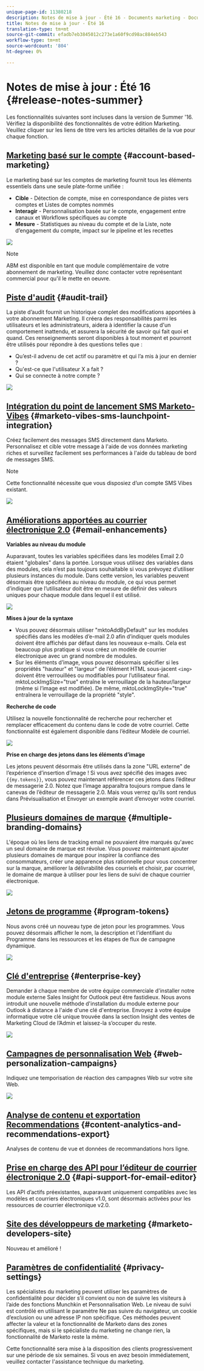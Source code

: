 ```yaml
---
unique-page-id: 11380218
description: Notes de mise à jour - Été 16 - Documents marketing - Documentation du produit
title: Notes de mise à jour - Été 16
translation-type: tm+mt
source-git-commit: efadb7eb3845012c273e1a60f9cd98ac884eb543
workflow-type: tm+mt
source-wordcount: '804'
ht-degree: 0%

---
```



# Notes de mise à jour : Été 16 {#release-notes-summer}

Les fonctionnalités suivantes sont incluses dans la version de Summer &#39;16. Vérifiez la disponibilité des fonctionnalités de votre édition Marketing. Veuillez cliquer sur les liens de titre vers les articles détaillés de la vue pour chaque fonction.

## [Marketing basé sur le compte](http://docs.marketo.com/display/docs/account+based+marketing) {#account-based-marketing}

Le marketing basé sur les comptes de marketing fournit tous les éléments essentiels dans une seule plate-forme unifiée :

* **Cible**  - Détection de compte, mise en correspondance de pistes vers comptes et Listes de comptes nommés
* **Interagir**  - Personnalisation basée sur le compte, engagement entre canaux et Workflows spécifiques au compte
* **Mesure**  - Statistiques au niveau du compte et de la Liste, note d’engagement du compte, impact sur le pipeline et les recettes

![](assets/abm-5-acme.png)

>[!NOTE]
>
>ABM est disponible en tant que module complémentaire de votre abonnement de marketing. Veuillez donc contacter votre représentant commercial pour qu&#39;il le mette en oeuvre.

## [Piste d&#39;audit](http://docs.marketo.com/display/docs/audit+trail) {#audit-trail}

La piste d’audit fournit un historique complet des modifications apportées à votre abonnement Marketing. Il créera des responsabilités parmi les utilisateurs et les administrateurs, aidera à identifier la cause d&#39;un comportement inattendu, et assurera la sécurité de savoir qui fait quoi et quand. Ces renseignements seront disponibles à tout moment et pourront être utilisés pour répondre à des questions telles que :

* Qu’est-il advenu de cet actif ou paramètre et qui l’a mis à jour en dernier ?
* Qu&#39;est-ce que l&#39;utilisateur X a fait ?
* Qui se connecte à notre compte ?

![](assets/audit-trail.png)

## [Intégration du point de lancement SMS Marketo-Vibes](http://docs.marketo.com/display/docs/vibes+sms+messages) {#marketo-vibes-sms-launchpoint-integration}

Créez facilement des messages SMS directement dans Marketo. Personnalisez et cible votre message à l&#39;aide de vos données marketing riches et surveillez facilement ses performances à l&#39;aide du tableau de bord de messages SMS.

>[!NOTE]
>
>Cette fonctionnalité nécessite que vous disposiez d’un compte SMS Vibes existant.

![](assets/vibes-sms2.png)

## [Améliorations apportées au courrier électronique 2.0](/help/marketo/product-docs/email-marketing/general/email-editor-2/email-editor-v2-0-overview.md) {#email-enhancements}

**Variables au niveau du module**

Auparavant, toutes les variables spécifiées dans les modèles Email 2.0 étaient &quot;globales&quot; dans la portée. Lorsque vous utilisez des variables dans des modules, cela n’est pas toujours souhaitable si vous prévoyez d’utiliser plusieurs instances du module. Dans cette version, les variables peuvent désormais être spécifiées au niveau du module, ce qui vous permet d’indiquer que l’utilisateur doit être en mesure de définir des valeurs uniques pour chaque module dans lequel il est utilisé.

![](assets/module-level-variables.png)

**Mises à jour de la syntaxe**

* Vous pouvez désormais utiliser &quot;mktoAddByDefault&quot; sur les modules spécifiés dans les modèles d’e-mail 2.0 afin d’indiquer quels modules doivent être affichés par défaut dans les nouveaux e-mails. Cela est beaucoup plus pratique si vous créez un modèle de courrier électronique avec un grand nombre de modules.
* Sur les éléments d’image, vous pouvez désormais spécifier si les propriétés &quot;hauteur&quot; et &quot;largeur&quot; de l’élément HTML sous-jacent `<img>` doivent être verrouillées ou modifiables pour l’utilisateur final. mktoLockImgSize=&quot;true&quot; entraîne le verrouillage de la hauteur/largeur (même si l’image est modifiée). De même, mktoLockImgStyle=&quot;true&quot; entraînera le verrouillage de la propriété &quot;style&quot;.

**Recherche de code**

Utilisez la nouvelle fonctionnalité de recherche pour rechercher et remplacer efficacement du contenu dans le code de votre courriel. Cette fonctionnalité est également disponible dans l’éditeur Modèle de courriel.

![](assets/2nd-screenshot.png)

**Prise en charge des jetons dans les éléments d’image**

Les jetons peuvent désormais être utilisés dans la zone &quot;URL externe&quot; de l’expérience d’insertion d’image ! Si vous avez spécifié des images avec `{{my.tokens}}`, vous pouvez maintenant référencer ces jetons dans l’éditeur de messagerie 2.0. Notez que l’image apparaîtra toujours rompue dans le canevas de l’éditeur de messagerie 2.0. Mais vous verrez qu’ils sont rendus dans Prévisualisation et Envoyer un exemple avant d’envoyer votre courriel.

## [Plusieurs domaines de marque](http://docs.marketo.com/display/docs/add+multiple+branding+domains) {#multiple-branding-domains}

L&#39;époque où les liens de tracking email ne pouvaient être marqués qu&#39;avec un seul domaine de marque est révolue. Vous pouvez maintenant ajouter plusieurs domaines de marque pour inspirer la confiance des consommateurs, créer une apparence plus rationnelle pour vous concentrer sur la marque, améliorer la délivrabilité des courriels et choisir, par courriel, le domaine de marque à utiliser pour les liens de suivi de chaque courrier électronique.

![](assets/multiple-branding-domains.png)

## [Jetons de programme](/help/marketo/product-docs/demand-generation/landing-pages/personalizing-landing-pages/tokens-overview.md) {#program-tokens}

Nous avons créé un nouveau type de jeton pour les programmes. Vous pouvez désormais afficher le nom, la description et l’identifiant du Programme dans les ressources et les étapes de flux de campagne dynamique.

![](assets/program-tokens.png)

## [Clé d&#39;entreprise](/help/marketo/product-docs/marketo-sales-insight/msi-outlook-plugin/authorize-the-marketo-outlook-plugin.md) {#enterprise-key}

Demander à chaque membre de votre équipe commerciale d&#39;installer notre module externe Sales Insight for Outlook peut être fastidieux. Nous avons introduit une nouvelle méthode d&#39;installation du module externe pour Outlook à distance à l&#39;aide d&#39;une clé d&#39;entreprise. Envoyez à votre équipe informatique votre clé unique trouvée dans la section Insight des ventes de Marketing Cloud de l’Admin et laissez-la s’occuper du reste.

![](assets/enterprise-key.png)

## [Campagnes de personnalisation Web](/help/marketo/product-docs/web-personalization/working-with-web-campaigns/create-a-new-dialog-web-campaign.md) {#web-personalization-campaigns}

Indiquez une temporisation de réaction des campagnes Web sur votre site Web.

![](assets/dialog-campaign-delay.png)

## [Analyse de contenu et exportation Recommendations](/help/marketo/product-docs/web-personalization/understanding-web-personalization/understanding-content-analytics.md) {#content-analytics-and-recommendations-export}

Analyses de contenu de vue et données de recommandations hors ligne.

## [Prise en charge des API pour l’éditeur de courrier électronique 2.0](http://developers.marketo.com/documentation/asset-api/) {#api-support-for-email-editor}

Les API d’actifs préexistantes, auparavant uniquement compatibles avec les modèles et courriers électroniques v1.0, sont désormais activées pour les ressources de courrier électronique v2.0.

## [Site des développeurs de marketing](http://developers.marketo.com/) {#marketo-developers-site}

Nouveau et amélioré !

## [Paramètres de confidentialité](/help/marketo/product-docs/administration/settings/understanding-privacy-settings.md) {#privacy-settings}

Les spécialistes du marketing peuvent utiliser les paramètres de confidentialité pour décider s’il convient ou non de suivre les visiteurs à l’aide des fonctions Munchkin et Personnalisation Web. Le niveau de suivi est contrôlé en utilisant le paramètre Ne pas suivre du navigateur, un cookie d’exclusion ou une adresse IP non spécifique. Ces méthodes peuvent affecter la valeur et la fonctionnalité de Marketo dans des zones spécifiques, mais si le spécialiste du marketing ne change rien, la fonctionnalité de Marketo reste la même.

Cette fonctionnalité sera mise à la disposition des clients progressivement sur une période de six semaines. Si vous en avez besoin immédiatement, veuillez contacter l&#39;assistance technique du marketing.
